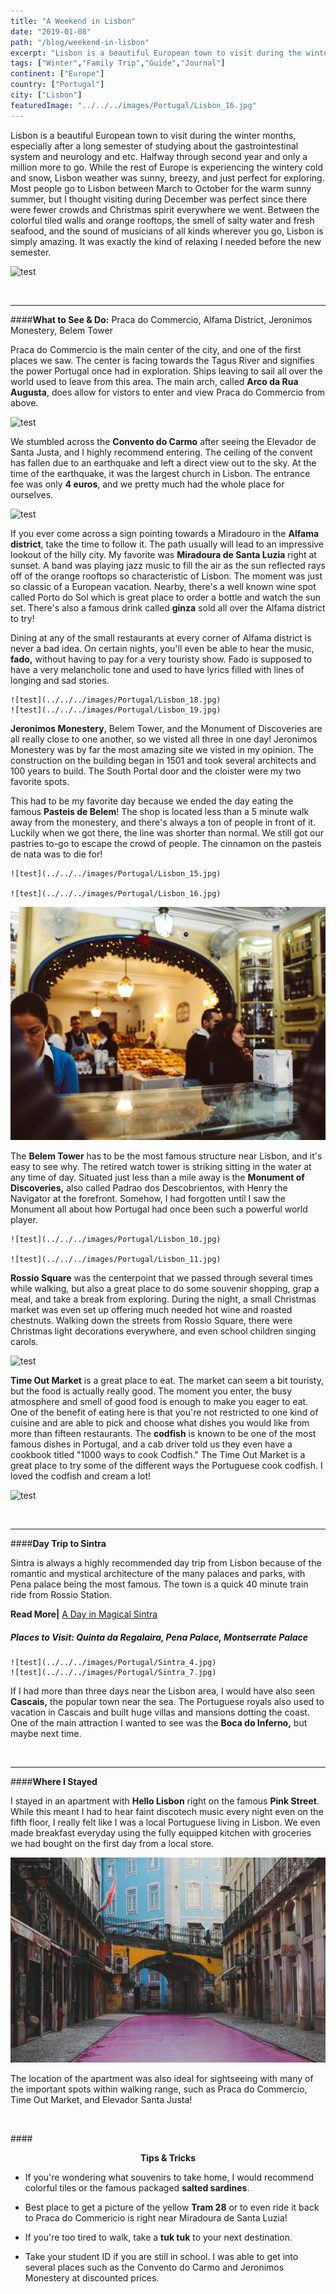 ```yaml
---
title: "A Weekend in Lisbon"
date: "2019-01-08"
path: "/blog/weekend-in-lisbon"
excerpt: "Lisbon is a beautiful European town to visit during the winter months, especially after a long semester of studying about the gastrointestinal system and neurology. Halfway through second year..."
tags: ["Winter","Family Trip","Guide","Journal"]
continent: ["Europe"]
country: ["Portugal"]
city: ["Lisbon"]
featuredImage: "../../../images/Portugal/Lisbon_16.jpg"
---
```


Lisbon is a beautiful European town to visit during the winter months, especially after a long semester of studying about the gastrointestinal system and neurology and etc. Halfway through second year and only a million more to go. While the rest of Europe is experiencing the wintery cold and snow, Lisbon weather was sunny, breezy, and just perfect for exploring. Most people go to Lisbon between March to October for the warm sunny summer, but I thought visiting during December was perfect since there were fewer crowds and Christmas spirit everywhere we went. Between the colorful tiled walls and orange rooftops, the smell of salty water and fresh seafood, and the sound of musicians of all kinds wherever you go, Lisbon is simply amazing. It was exactly the kind of relaxing I needed before the new semester. 

![test](../../../images/Portugal/Lisbon_4.jpg) 

&nbsp;

**************************************************
####**What to See & Do:** Praca do Commercio, Alfama District, Jeronimos Monestery, Belem Tower

Praca do Commercio is the main center of the city, and one of the first places we saw. The center is facing towards the Tagus River and signifies the power Portugal once had in exploration. Ships leaving to sail all over the world used to leave from this area. The main arch, called **Arco da Rua Augusta**, does allow for vistors to enter and view Praca do Commercio from above. 

![test](../../../images/Portugal/Lisbon_7.jpg) 

We stumbled across the **Convento do Carmo** after seeing the Elevador de Santa Justa, and I highly recommend entering. The ceiling of the convent has fallen due to an earthquake and left a direct view out to the sky. At the time of the earthquake, it was the largest church in Lisbon. The entrance fee was only **4 euros**, and we pretty much had the whole place for ourselves. 

![test](../../../images/Portugal/Lisbon_2.jpg) 

If you ever come across a sign pointing towards a Miradouro in the **Alfama district**, take the time to follow it. The path usually will lead to an impressive lookout of the hilly city. My favorite was **Miradoura de Santa Luzia** right at sunset. A band was playing jazz music to fill the air as the sun reflected rays off of the orange rooftops so characteristic of Lisbon. The moment was just so classic of a European vacation. Nearby, there's a well known wine spot called Porto do Sol which is great place to order a bottle and watch the sun set. There's also a famous drink called **ginza** sold all over the Alfama district to try! 

Dining at any of the small restaurants at every corner of Alfama district is never a bad idea. On certain nights, you'll even be able to hear the music, **fado,** without having to pay for a very touristy show. Fado is supposed to have a very melancholic tone and used to have lyrics filled with lines of longing and sad stories.  

```grid|2|
![test](../../../images/Portugal/Lisbon_18.jpg) 
![test](../../../images/Portugal/Lisbon_19.jpg) 
```

**Jeronimos Monestery**, Belem Tower, and the Monument of Discoveries are all really close to one another, so we visted all three in one day! Jeronimos Monestery was by far the most amazing site we visted in my opinion. The construction on the building began in 1501 and took several architects and 100 years to build. The South Portal door and the cloister were my two favorite spots.  

This had to be my favorite day because we ended the day eating the famous **Pasteis de Belem**! The shop is located less than a 5 minute walk away from the monestery, and there's always a ton of people in front of it. Luckily when we got there, the line was shorter than normal. We still got our pastries to-go to escape the crowd of people. The cinnamon on the pasteis de nata was to die for!


```grid|2|
![test](../../../images/Portugal/Lisbon_15.jpg)

![test](../../../images/Portugal/Lisbon_16.jpg) 
```
![test](../../../images/Portugal/Lisbon_17.jpg) 

The **Belem Tower** has to be the most famous structure near Lisbon, and it's easy to see why. The retired watch tower is striking sitting in the water at any time of day. Situated just less than a mile away is the **Monument of Discoveries,** also called Padrao dos Descobrientos, with Henry the Navigator at the forefront. Somehow, I had forgotten until I saw the Monument all about how Portugal had once been such a powerful world player. 

```grid|2|
![test](../../../images/Portugal/Lisbon_10.jpg) 

![test](../../../images/Portugal/Lisbon_11.jpg)
```

**Rossio Square** was the centerpoint that we passed through several times while walking, but also a great place to do some souvenir shopping, grap a meal, and take a break from exploring. During the night, a small Christmas market was even set up offering much needed hot wine and roasted chestnuts. Walking down the streets from Rossio Square, there were Christmas light decorations everywhere, and even school children singing carols. 

![test](../../../images/Portugal/Lisbon_8.jpg) 

**Time Out Market** is a great place to eat. The market can seem a bit touristy, but the food is actually really good. The moment you enter, the busy atmosphere and smell of good food is enough to make you eager to eat. One of the benefit of eating here is that you're not restricted to one kind of cuisine and are able to pick and choose what dishes you would like from more than fifteen restaurants. The **codfish** is known to be one of the most famous dishes in Portugal, and a cab driver told us they even have a cookbook titled "1000 ways to cook Codfish." The Time Out Market is a great place to try some of the different ways the Portuguese cook codfish. I loved the codfish and cream a lot!

![test](../../../images/Portugal/Lisbon_9.jpg) 

&nbsp;

**********************************************************

####**Day Trip to Sintra**

Sintra is always a highly recommended day trip from Lisbon because of the romantic and mystical architecture of the many palaces and parks, with Pena palace being the most famous. The town is a quick 40 minute train ride from Rossio Station. 

**Read More|** [A Day in Magical Sintra](https://www.wheretonextdoc.com/blog/a-day-in-magical-sintra)


##### **Places to Visit:** Quinta da Regalaira, Pena Palace, Montserrate Palace

```grid|2|
![test](../../../images/Portugal/Sintra_4.jpg) 
![test](../../../images/Portugal/Sintra_7.jpg) 
```
If I had more than three days near the Lisbon area, I would have also seen **Cascais,** the popular town near the sea. The Portuguese royals also used to vacation in Cascais and built huge villas and mansions dotting the coast. One of the main attraction I wanted to see was the **Boca do Inferno,** but maybe next time. 

&nbsp;

*************************************************************
####**Where I Stayed**

I stayed in an apartment with **Hello Lisbon** right on the famous **Pink Street**. While this meant I had to hear faint discotech music every night even on the fifth floor, I really felt like I was a local Portuguese living in Lisbon. We even made breakfast everyday using the fully equipped kitchen with groceries we had bought on the first day from a local store. 


![test](../../../images/Portugal/Lisbon_22.jpg) 

The location of the apartment was also ideal for sightseeing with many of the important spots within walking range, such as Praca do Commercio, Time Out Market, and Elevador Santa Justa! 

&nbsp;

####<center>**Tips & Tricks**</center>

- If you're wondering what souvenirs to take home, I would recommend colorful tiles or the famous packaged **salted sardines**. 

- Best place to get a picture of the yellow **Tram 28** or to even ride it back to Praca do Commericio is right near Miradoura de Santa Luzia!

- If you're too tired to walk, take a **tuk tuk** to your next destination. 

- Take your student ID if you are still in school. I was able to get into several places such as the Convento do Carmo and Jeronimos Monestery at discounted prices. 





